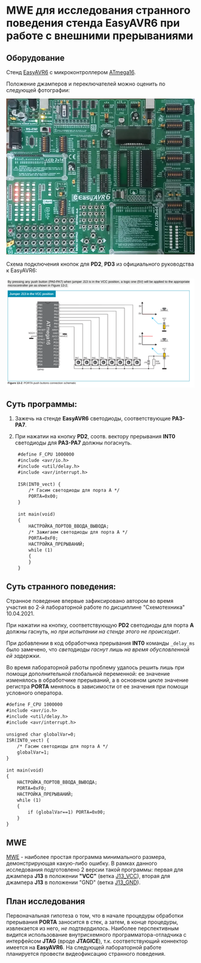 # MWE для исследования странного поведения стенда EasyAVR6 при работе с внешними прерываниями

## Оборудование

Стенд [EasyAVR6](http://www.rlx.sk/mikroelektronika/easyavr6_manual_v101.pdf) с микроконтроллером [ATmega16](http://ww1.microchip.com/downloads/en/devicedoc/doc2466.pdf).

Положение джамперов и переключателей можно оценить по следующей фотографии:

![Фотография стенда во время 2-й лабораторной работы](./Pictures/jumpers.png)

Схема подключения кнопок для **PD2**, **PD3** из официального руководства к EasyAVR6:

![Схема подключения кнопок для PD2, PD3](./Pictures/buttons.png)

## Суть программы:

1. Зажечь на стенде **EasyAVR6** светодиоды, соответствующие **PA3-PA7**. 

2. При нажатии на кнопку **PD2**, соотв. вектору прерывания **INT0** светодиоды для **PA3-PA7** должны погаснуть.
   
        #define F_CPU 1000000
        #include <avr/io.h>
        #include <util/delay.h>
        #include <avr/interrupt.h>
       
        ISR(INT0_vect) {
            /* Гасим светодиоды для порта А */
            PORTA=0x00;
        }
       
        int main(void)
        {
            НАСТРОЙКА_ПОРТОВ_ВВОДА_ВЫВОДА;
            /* Зажигаем светодиоды для порта A */
            PORTA=0xF0;
            НАСТРОЙКА_ПРЕРЫВАНИЙ;
            while (1) 
            {
            }
        }

## Cуть странного поведения:

Странное поведение впервые зафиксировано автором во время участия во 2-й лабораторной работе по дисциплине "Схемотехника" 10.04.2021.

При нажатии на кнопку, соответствующую **PD2** cветодиоды для порта **A** должны гаснуть, *но при испытании на стенде этого не происходит*. 

При добавлении в код обработчика прерывания **INT0** команды `_delay_ms` было замечено, что *светодиоды гаснут лишь на время обусловленной ей задержки*.

Во время лабораторной работы проблему удалось решить лишь при помощи дополнительной глобальной переменной: ее значение изменялось в обработчике прерываний, а в основном цикле значение регистра **PORTA** менялось в зависимости от ее значения при помощи условного оператора. 

    #define F_CPU 1000000
    #include <avr/io.h>
    #include <util/delay.h>
    #include <avr/interrupt.h>
    
    unsigned char globalVar=0;
    ISR(INT0_vect) {
        /* Гасим светодиоды для порта А */
        globalVar=1;
    }
    
    int main(void)
    {
        НАСТРОЙКА_ПОРТОВ_ВВОДА_ВЫВОДА;
        PORTA=0xF0;
        НАСТРОЙКА_ПРЕРЫВАНИЙ;
        while (1) 
        {
            if (globalVar==1) PORTA=0x00;
        }
    }

## MWE

[MWE](https://en.wikipedia.org/wiki/Minimal_working_example) - наиболее простая программа минимального размера, демонстрирующая какую-либо ошибку. В рамках данного исследования подготовлено 2 версии такой программы: первая для джампера **J13** в положении **"VCC"** (ветка [J13_VCC](https://github.com/CodeDesign2763/EasyAVR_ATmega16_INT0_StrangeBehavior)), вторая для джампера **J13** в положении "GND" (ветка [J13_GND](https://github.com/CodeDesign2763/EasyAVR_ATmega16_INT0_StrangeBehavior/tree/J13_GND)). 

## План исследования

Первоначальная гипотеза о том, что в начале процедуры обработки прерывания **PORTA** заносится в стек, а затем, в конце процедуры, извлекается из него, *не подтвердилась*. Наиболее перспективным видится использование внутрисхемного программатора-отладчика с интерфейсом **JTAG** (вроде **JTAGICE**), т.к. соответствующий коннектор имеется на **EasyAVR6**. На следующей лабораторной работе планируется провести видеофиксацию странного поведения.   
